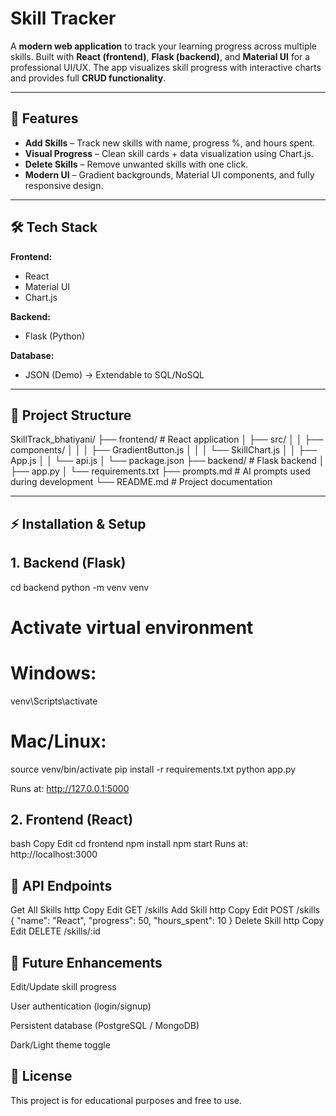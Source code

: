 # Skill Tracker

A **modern web application** to track your learning progress across multiple skills. Built with **React (frontend)**, **Flask (backend)**, and **Material UI** for a professional UI/UX. The app visualizes skill progress with interactive charts and provides full **CRUD functionality**.

---

## 🚀 Features

- **Add Skills** – Track new skills with name, progress %, and hours spent.
- **Visual Progress** – Clean skill cards + data visualization using Chart.js.
- **Delete Skills** – Remove unwanted skills with one click.
- **Modern UI** – Gradient backgrounds, Material UI components, and fully responsive design.

---

## 🛠 Tech Stack

**Frontend:**
- React
- Material UI
- Chart.js

**Backend:**
- Flask (Python)

**Database:**
- JSON (Demo) → Extendable to SQL/NoSQL

---

## 📂 Project Structure

SkillTrack_bhatiyani/
├── frontend/ # React application
│ ├── src/
│ │ ├── components/
│ │ │ ├── GradientButton.js
│ │ │ └── SkillChart.js
│ │ ├── App.js
│ │ └── api.js
│ └── package.json
├── backend/ # Flask backend
│ ├── app.py
│ └── requirements.txt
├── prompts.md # AI prompts used during development
└── README.md # Project documentation


---

## ⚡ Installation & Setup

## 1. Backend (Flask)

cd backend
python -m venv venv
# Activate virtual environment
# Windows:
venv\Scripts\activate
# Mac/Linux:
source venv/bin/activate
pip install -r requirements.txt
python app.py

Runs at: http://127.0.0.1:5000

## 2. Frontend (React)
bash
Copy
Edit
cd frontend
npm install
npm start
Runs at: http://localhost:3000

## 🔗 API Endpoints
Get All Skills
http
Copy
Edit
GET /skills
Add Skill
http
Copy
Edit
POST /skills
{
  "name": "React",
  "progress": 50,
  "hours_spent": 10
}
Delete Skill
http
Copy
Edit
DELETE /skills/:id
## 🎯 Future Enhancements
Edit/Update skill progress

User authentication (login/signup)

Persistent database (PostgreSQL / MongoDB)

Dark/Light theme toggle

## 📜 License 
This project is for educational purposes and free to use.
